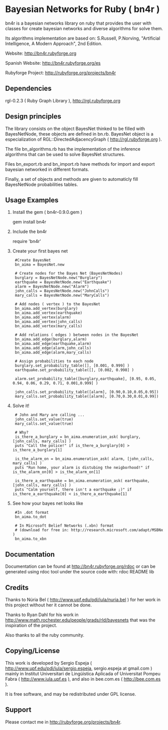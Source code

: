 Bayesian Networks for Ruby ( bn4r )
========

bn4r is a bayesian networks library on ruby that provides
the user with classes for create bayesian networks and 
diverse algorithms for solve them.

Its algorithms implementation are based on: S.Russell, P.Norving, "Artificial
Intelligence, A Modern Approach", 2nd Edition.

Website:
http://bn4r.rubyforge.org

Spanish Website:
http://bn4r.rubyforge.org/es


Rubyforge Project:
http://rubyforge.org/projects/bn4r

Dependencies
------

rgl-0.2.3 ( Ruby Graph Library ), http://rgl.rubyforge.org

Design principles
------

The library consists on the object BayesNet thinked to be filled with
BayesNetNode, these objects are defined in bn.rb. BayesNet object is a
especialization of RGL::DirectedAdjacencyGraph ( http://rgl.rubyforge.org ).


The file bn_algorithms.rb has the implementation of the inference algorithms
that can be used to solve BayesNet structures.

Files bn_export.rb and bn_import.rb have methods for import and export bayesian
networked in different formats.

Finally, a set of objects and methods are given to automaticly fill BayesNetNode
probabilities tables.

Usage Examples
------

1. Install the gem ( bn4r-0.9.0.gem )
    
    gem install bn4r

2. Include the bn4r

    require 'bn4r'

3. Create your first bayes net

		#Create BayesNet
		bn_aima = BayesNet.new

		# Create nodes for the Bayes Net (BayesNetNodes)
		burglary = BayesNetNode.new("Burglary")
		earthquake = BayesNetNode.new("Earthquake")
		alarm = BayesNetNode.new("Alarm")
		john_calls = BayesNetNode.new("JohnCalls")
		mary_calls = BayesNetNode.new("MaryCalls")

		# Add nodes ( vertex ) to the BayesNet
		bn_aima.add_vertex(burglary)
		bn_aima.add_vertex(earthquake)
		bn_aima.add_vertex(alarm)
		bn_aima.add_vertex(john_calls)
		bn_aima.add_vertex(mary_calls)

		# Add relations ( edges ) between nodes in the BayesNet
		bn_aima.add_edge(burglary,alarm)
		bn_aima.add_edge(earthquake,alarm)
		bn_aima.add_edge(alarm,john_calls)
		bn_aima.add_edge(alarm,mary_calls)

		# Assign probabilities to each node
		burglary.set_probability_table([], [0.001, 0.999] )
		earthquake.set_probability_table([], [0.002, 0.998] )

		alarm.set_probability_table([burglary,earthquake], [0.95, 0.05, 0.94, 0.06, 0.29, 0.71, 0.001,0.999] )

		john_calls.set_probability_table([alarm], [0.90,0.10,0.05,0.95])
		mary_calls.set_probability_table([alarm], [0.70,0.30,0.01,0.99])

4. Solve it!

		# John and Mary are calling ...
		john_calls.set_value(true)  
		mary_calls.set_value(true)

		# Why?
		is_there_a_burglary = bn_aima.enumeration_ask( burglary, [john_calls, mary_calls] )
		puts "Call the police!" if is_there_a_burglary[0] > is_there_a_burglary[1]

		is_the_alarm_on = bn_aima.enumeration_ask( alarm, [john_calls, mary_calls] )
		puts "Run home, your alarm is distubing the neigborhood!" if is_the_alarm_on[0] > is_the_alarm_on[1]

		is_there_a_earthquake = bn_aima.enumeration_ask( earthquake, [john_calls, mary_calls] )
		puts "Calm yourself, there isn't a earthquake ;)" if is_there_a_earthquake[0] < is_there_a_earthquake[1]	

5. See how your bayes net looks like

		#In .dot format
		bn_aima.to_dot

		# In Microsoft Belief Networks (.xbn) format
		# (download for free in: http://research.microsoft.com/adapt/MSBNx )
		bn_aima.to_xbn


Documentation
------

Documentation can be found at
http://bn4r.rubyforge.org/rdoc
or can be generated using rdoc tool under the source code with:
  rdoc README lib
  
Credits
-----

Thanks to Núria Bel ( http://www.upf.edu/pdi/iula/nuria.bel ) for her work in this project
without her it cannot be done.

Thanks to Ryan Dahl for his work in http://www.math.rochester.edu/people/grads/rld/bayesnets
that was the inspiration of the project.

Also thanks to all the ruby community.

Copying/License
-----

This work is developed by Sergio Espeja ( http://www.upf.edu/pdi/iula/sergio.espeja, sergio.espeja at gmail.com )
mainly in Institut Universitari de Lingüística Aplicada of Universitat Pompeu Fabra ( http://www.iula.upf.es ),
and also in bee.com.es ( http://bee.com.es ).

It is free software, and may be redistributed under GPL license.

Support
-------

Please contact me in http://rubyforge.org/projects/bn4r.